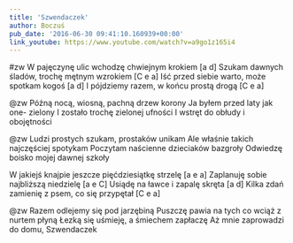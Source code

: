 ```yaml
---
title: 'Szwendaczek'
author: Boczuś
pub_date: '2016-06-30 09:41:10.160939+00:00'
link_youtube: https://www.youtube.com/watch?v=a9go1z165i4
---
```


#zw
W pajęczynę ulic wchodzę chwiejnym krokiem		[a d]
Szukam dawnych śladów, trochę mętnym wzrokiem	[C e a]
Iść przed siebie warto, może spotkam kogoś		        [a d]
I pójdziemy razem, w końcu prostą drogą			[C e a]

@zw
Późną nocą, wiosną, pachną drzew korony
Ja byłem przed laty jak one- zielony
I zostało trochę zielonej ufności
I wstręt do obłudy i obojętności

@zw
Ludzi prostych szukam, prostaków unikam
Ale właśnie takich najczęściej spotykam
Poczytam naścienne dzieciaków bazgroły
Odwiedzę boisko mojej dawnej szkoły

W jakiejś knajpie jeszcze pięćdziesiątkę strzelę		[a e a]
Zaplanuję sobie najbliższą niedzielę				        [a e C]
Usiądę na ławce i zapalę skręta				                [a d]
Kilka zdań zamienię z psem, co się przypętał		        [C e a]

@zw
Razem odlejemy się pod jarzębiną
Puszczę pawia na tych co wciąż z nurtem płyną
Łezką się uśmieję, a śmiechem zapłaczę
Aż mnie zaprowadzi do domu, Szwendaczek
